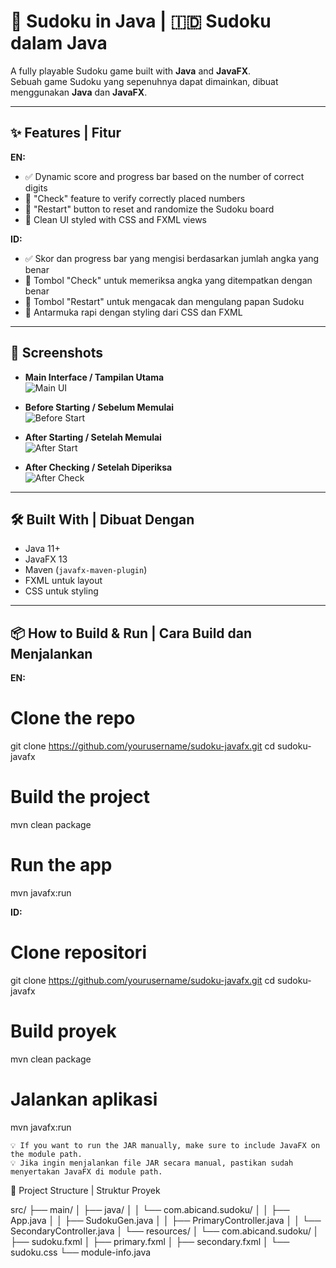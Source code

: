 # 🧩 Sudoku in Java | 🇮🇩 Sudoku dalam Java

A fully playable Sudoku game built with **Java** and **JavaFX**.  
Sebuah game Sudoku yang sepenuhnya dapat dimainkan, dibuat menggunakan **Java** dan **JavaFX**.

---

## ✨ Features | Fitur

**EN:**
- ✅ Dynamic score and progress bar based on the number of correct digits
- 🔎 "Check" feature to verify correctly placed numbers
- 🎲 "Restart" button to reset and randomize the Sudoku board
- 🎨 Clean UI styled with CSS and FXML views

**ID:**
- ✅ Skor dan progress bar yang mengisi berdasarkan jumlah angka yang benar
- 🔎 Tombol "Check" untuk memeriksa angka yang ditempatkan dengan benar
- 🎲 Tombol "Restart" untuk mengacak dan mengulang papan Sudoku
- 🎨 Antarmuka rapi dengan styling dari CSS dan FXML

---

## 📸 Screenshots

- **Main Interface / Tampilan Utama**  
  ![Main UI](Sudoku.png)

- **Before Starting / Sebelum Memulai**  
  ![Before Start](Sudoku1.png)

- **After Starting / Setelah Memulai**  
  ![After Start](Sudoku2.png)

- **After Checking / Setelah Diperiksa**  
  ![After Check](Sudokucek.png)

---

## 🛠 Built With | Dibuat Dengan

- Java 11+
- JavaFX 13
- Maven (`javafx-maven-plugin`)
- FXML untuk layout
- CSS untuk styling

---

## 📦 How to Build & Run | Cara Build dan Menjalankan

**EN:**

# Clone the repo
git clone https://github.com/yourusername/sudoku-javafx.git
cd sudoku-javafx

# Build the project
mvn clean package

# Run the app
mvn javafx:run

**ID:**

# Clone repositori
git clone https://github.com/yourusername/sudoku-javafx.git
cd sudoku-javafx

# Build proyek
mvn clean package

# Jalankan aplikasi
mvn javafx:run

    💡 If you want to run the JAR manually, make sure to include JavaFX on the module path.
    💡 Jika ingin menjalankan file JAR secara manual, pastikan sudah menyertakan JavaFX di module path.

📁 Project Structure | Struktur Proyek

src/
├── main/
│   ├── java/
│   │   └── com.abicand.sudoku/
│   │       ├── App.java
│   │       ├── SudokuGen.java
│   │       ├── PrimaryController.java
│   │       └── SecondaryController.java
│   └── resources/
│       └── com.abicand.sudoku/
│           ├── sudoku.fxml
│           ├── primary.fxml
│           ├── secondary.fxml
│           └── sudoku.css
└── module-info.java
